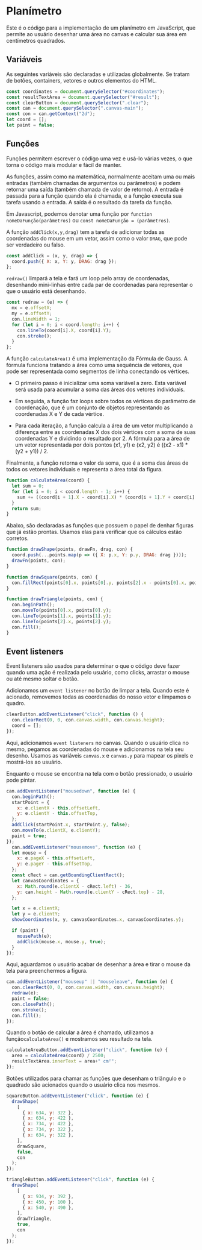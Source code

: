 # Planímetro

Este é o código para a implementação de um planímetro em JavaScript, que permite ao usuário desenhar uma área no canvas e calcular sua área em centímetros quadrados.

## Variáveis

As seguintes variáveis são declaradas e utilizadas globalmente. Se tratam de botões, containers, vetores e outros elementos do HTML.

```js
const coordinates = document.querySelector("#coordinates"); 
const resultTextArea = document.querySelector("#result");
const clearButton = document.querySelector(".clear");
const can = document.querySelector(".canvas-main");
const con = can.getContext("2d");
let coord = [];
let paint = false;
```
## Funções

Funções permitem escrever o código uma vez e usá-lo várias vezes, o que torna o código mais modular e fácil de manter.

As funções, assim como na matemática, normalmente aceitam uma ou mais entradas (também chamadas de argumentos ou parâmetros) e podem retornar uma saída (também chamada de valor de retorno). A entrada é passada para a função quando ela é chamada, e a função executa sua tarefa usando a entrada. A saída é o resultado da tarefa da função.

Em Javascript, podemos denotar uma função por `function nomeDaFunção(parâmetros)` ou `const nomeDaFunção = (parâmetros)`.

A função `addClick(x,y,drag)` tem a tarefa de adicionar todas as coordenadas do mouse em um vetor, assim como o valor `DRAG`, que pode ser verdadeiro ou falso.

```js
const addClick = (x, y, drag) => {
  coord.push({ X: x, Y: y, DRAG: drag });
};
```

`redraw()` limpará a tela e fará um loop pelo array de coordenadas, desenhando mini-linhas entre cada par de coordenadas para representar o que o usuário está desenhando.

```js
const redraw = (e) => {
  mx = e.offsetX;
  my = e.offsetY;
  con.lineWidth = 1;
  for (let i = 0; i < coord.length; i++) {
    con.lineTo(coord[i].X, coord[i].Y);
    con.stroke();
  }
};
```
A função `calculateArea()` é uma implementação da Fórmula de Gauss. A fórmula funciona tratando a área como uma sequência de vetores, que pode ser representada como segmentos de linha conectando os vértices.

- O primeiro passo é inicializar uma soma variável a zero. Esta variável será usada para acumular a soma das áreas dos vetores individuais.

- Em seguida, a função faz loops sobre todos os vértices do parâmetro de coordenação, que é um conjunto de objetos representando as coordenadas X e Y de cada vértice.

- Para cada iteração, a função calcula a área de um vetor multiplicando a diferença entre as coordenadas X dos dois vértices com a soma de suas coordenadas Y e dividindo o resultado por 2. A fórmula para a área de um vetor representada por dois pontos (x1, y1) e (x2, y2) é ((x2 - x1) * (y2 + y1)) / 2.

Finalmente, a função retorna o valor da soma, que é a soma das áreas de todos os vetores individuais e representa a área total da figura.

```js
function calculateArea(coord) {
  let sum = 0;
  for (let i = 0; i < coord.length - 1; i++) {
    sum += ((coord[i + 1].X - coord[i].X) * (coord[i + 1].Y + coord[i].Y)) / 2;
  }
  return sum;
}
```

Abaixo, são declaradas as funções que possuem o papel de denhar figuras que já estão prontas. Usamos elas para verificar que os cálculos estão corretos.

```js
function drawShape(points, drawFn, drag, con) {
  coord.push(...points.map(p => ({ X: p.x, Y: p.y, DRAG: drag })));
  drawFn(points, con);
}

function drawSquare(points, con) {
  con.fillRect(points[0].x, points[0].y, points[2].x - points[0].x, points[2].y - points[0].y);
}

function drawTriangle(points, con) {
  con.beginPath();
  con.moveTo(points[0].x, points[0].y);
  con.lineTo(points[1].x, points[1].y);
  con.lineTo(points[2].x, points[2].y);
  con.fill();
}
```

## Event listeners

Event listeners são usados para determinar o que o código deve fazer quando uma ação é realizada pelo usuário, como clicks, arrastar o mouse ou até mesmo soltar o botão.

Adicionamos um `event listener` no botão de limpar a tela. Quando este é acionado, removemos todas as coordenadas do nosso vetor e limpamos o quadro.

```js
clearButton.addEventListener("click", function () {
  con.clearRect(0, 0, con.canvas.width, con.canvas.height);
  coord = [];
});

```

Aqui, adicionamos `event listeners` no canvas. Quando o usuário clica no mesmo, pegamos as coordenadas do mouse e adicionamos na tela seu desenho. Usamos as variáveis `canvas.x` e `canvas.y` para mapear os pixels e mostrá-los ao usuário.

Enquanto o mouse se encontra na tela com o botão pressionado, o usuário pode pintar.

```js
can.addEventListener("mousedown", function (e) {
  con.beginPath();
  startPoint = {
    x: e.clientX - this.offsetLeft,
    y: e.clientY - this.offsetTop,
  };
  addClick(startPoint.x, startPoint.y, false);
  con.moveTo(e.clientX, e.clientY);
  paint = true;
});
  can.addEventListener("mousemove", function (e) {
  let mouse = {
    x: e.pageX - this.offsetLeft,
    y: e.pageY - this.offsetTop,
  };
  const cRect = can.getBoundingClientRect();
  let canvasCoordinates = {
    x: Math.round(e.clientX - cRect.left) - 36,
    y: can.height - Math.round(e.clientY - cRect.top) - 28,
  };

  let x = e.clientX;
  let y = e.clientY;
  showCoordinates(x, y, canvasCoordinates.x, canvasCoordinates.y);

  if (paint) {
    mousePath(e);
    addClick(mouse.x, mouse.y, true);
  }
});

```

Aqui, aguardamos o usuário acabar de desenhar a área e tirar o mouse da tela para preenchermos a figura.

```js
can.addEventListener("mouseup" || "mouseleave", function (e) {
  con.clearRect(0, 0, con.canvas.width, con.canvas.height);
  redraw(e);
  paint = false;
  con.closePath();
  con.stroke();
  con.fill();
});
```
Quando o botão de calcular a área é chamado, utilizamos a função`calculateArea()` e mostramos seu resultado na tela. 

```js
calculateAreaButton.addEventListener("click", function (e) {
  area = calculateArea(coord) / 2500;
  resultTextArea.innerText = area+" cm²";
});
```

Botões utilizados para chamar as funções que desenham o triângulo e o quadrado são acionados quando o usuário clica nos mesmos.

```js
squareButton.addEventListener("click", function (e) {
  drawShape(
    [
      { x: 634, y: 322 },
      { x: 634, y: 422 },
      { x: 734, y: 422 },
      { x: 734, y: 322 },
      { x: 634, y: 322 },
    ],
    drawSquare,
    false,
    con
  );
});

triangleButton.addEventListener("click", function (e) {
  drawShape(
    [
      { x: 934, y: 392 },
      { x: 450, y: 100 },
      { x: 540, y: 490 },
    ],
    drawTriangle,
    true,
    con
  );
});
```
